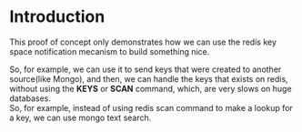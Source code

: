 # Introduction

This proof of concept only demonstrates how we can use the redis key space notification mecanism to build something nice.   

So, for example, we can use it to send keys that were created to another source(like Mongo), and then, we can handle the keys that exists on redis, without using the **KEYS** or **SCAN** command, which, are very slows on huge databases.   
So, for example, instead of using redis scan command to make a lookup for a key, we can use mongo text search.    





